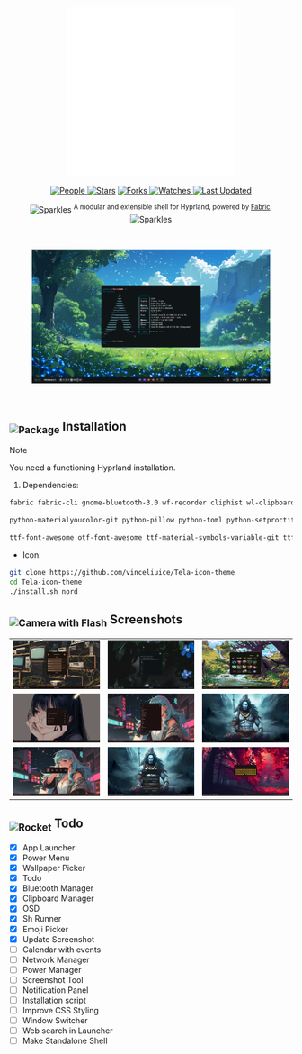 <p align="center">
  <img src="assets/a.svg" height="300" alt="Logo">
</p>

<p align="center">

<a href="https://github.com/S4NKALP/Modus/graphs/contributors">
<img alt="People" src="https://img.shields.io/github/contributors/S4NKALP/Modus?style=flat&color=ffaaf2&label=People"> </a>

<a href="https://github.com/S4NKALP/Modus/stargazers">
<img alt="Stars" src="https://img.shields.io/github/stars/S4NKALP/Modus?style=flat&color=98c379&label=Stars"></a>

<a href="https://github.com/S4NKALP/Modus/network/members">
<img alt="Forks" src="https://img.shields.io/github/forks/S4NKALP/Modus?style=flat&color=66a8e0&label=Forks"> </a>

<a href="https://github.com/S4NKALP/Modus/watchers">
<img alt="Watches" src="https://img.shields.io/github/watchers/S4NKALP/Modus?style=flat&color=f5d08b&label=Watches"> </a>

<a href="https://github.com/S4NKALP/Modus/pulse">
<img alt="Last Updated" src="https://img.shields.io/github/last-commit/S4NKALP/Modus?style=flat&color=e06c75&label="> </a>
</p>

<p align="center"><img src="https://raw.githubusercontent.com/Tarikul-Islam-Anik/Telegram-Animated-Emojis/main/Activity/Sparkles.webp" alt="Sparkles" width="25" height="25" /> <sup>A modular and extensible shell for Hyprland, powered by <a href="https://github.com/Fabric-Development/fabric/">Fabric</a>. </sup><img src="https://raw.githubusercontent.com/Tarikul-Islam-Anik/Telegram-Animated-Emojis/main/Activity/Sparkles.webp" alt="Sparkles" width="25" height="25" /></p>

<br>

<figure>
  <img src="assets/home.png" alt="fabric">
  <br/>
</figure>
<br>

<h2><sub><img src="https://raw.githubusercontent.com/Tarikul-Islam-Anik/Animated-Fluent-Emojis/master/Emojis/Objects/Package.png" alt="Package" width="25" height="25" /></sub> Installation</h2>

> [!NOTE]
> You need a functioning Hyprland installation.

1. Dependencies:

```sh
fabric fabric-cli gnome-bluetooth-3.0 wf-recorder cliphist wl-clipboard grimblast power-profile-daemon adw-gtk-theme brightnessctl swww hypridle hyprlock imagemagick libnotify swappy libadwaita
```

```sh
python-materialyoucolor-git python-pillow python-toml python-setproctitle python-requests python-numpy python-pywayland python-pyxdg
```

```sh
ttf-font-awesome otf-font-awesome ttf-material-symbols-variable-git ttf-google-sans ttf-opensans ttf-robot
```

- Icon:

```sh
git clone https://github.com/vinceliuice/Tela-icon-theme
cd Tela-icon-theme
./install.sh nord
```

<h2><sub><img src="https://raw.githubusercontent.com/Tarikul-Islam-Anik/Animated-Fluent-Emojis/master/Emojis/Objects/Camera%20with%20Flash.png" alt="Camera with Flash" width="25" height="25" /></sub> Screenshots</h2>

<table align="center">

  <tr>
    <td colspan="1"><img src="assets/bluetooth.png"></td>
    <td colspan="1"><img src="assets/cliphist.png"></td>
    <td colspan="1"><img src="assets/wallpaper.png"></td>
  </tr>
<tr>
    <td colspan="1"><img src="assets/todo.png"></td>
    <td colspan="1"><img src="assets/shrunner.png"></td>
    <td colspan="1"><img src="assets/osd.png"></td>
</tr>
<tr>
    <td colspan="1"><img src="assets/powermenu.png"></td>
    <td colspan="1"><img src="assets/notification.png"></td>
    <td colspan="1"><img src="assets/emoji.png"></td>
</tr>

</table>

<h2><sub><img src="https://raw.githubusercontent.com/Tarikul-Islam-Anik/Animated-Fluent-Emojis/master/Emojis/Travel%20and%20places/Rocket.png" alt="Rocket" width="25" height="25" /></sub> Todo</h2>

- [x] App Launcher
- [x] Power Menu
- [x] Wallpaper Picker
- [x] Todo
- [x] Bluetooth Manager
- [x] Clipboard Manager
- [x] OSD
- [x] Sh Runner
- [x] Emoji Picker
- [x] Update Screenshot
- [ ] Calendar with events
- [ ] Network Manager
- [ ] Power Manager
- [ ] Screenshot Tool
- [ ] Notification Panel
- [ ] Installation script
- [ ] Improve CSS Styling
- [ ] Window Switcher
- [ ] Web search in Launcher
- [ ] Make Standalone Shell
